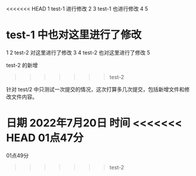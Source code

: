 <<<<<<< HEAD
1 test-1 进行修改
2
3 test-1 也进行修改
4
5

test-1 中也对这里进行了修改
=======
1
2 test-2 对这里进行了修改
3
4 test-2 也对这里进行了修改
5

test-2 的新增
>>>>>>> test-2

针对 test/2 中只测试一次提交的情况，这次打算多几次提交，包括新增文件和修改文件内容。

日期
2022年7月20日
时间
<<<<<<< HEAD
01点47分
=======
01点49分
>>>>>>> test-2
